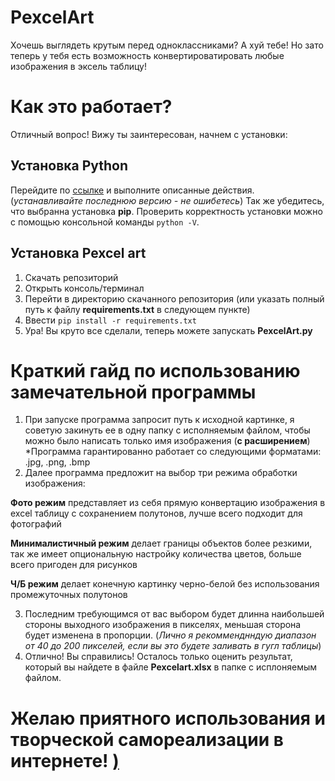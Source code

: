 # PexcelArt
Хочешь выглядеть крутым перед одноклассниками? А хуй тебе! Но зато теперь у тебя есть возможность конвертироватировать любые изображения в эксель таблицу!

# Как это работает?
Отличный вопрос! Вижу ты заинтересован, начнем с установки:

## Установка Python
Перейдите по [ссылке](https://python-scripts.com/install-python-windows) и выполните описанные действия.
(*устанавливайте последнюю версию - не ошибетесь*)
Так же убедитесь, что выбранна установка **pip**.
Проверить корректность установки можно с помощью консольной команды `python -V`.

## Установка Pexcel art
1) Скачать репозиторий
2) Открыть консоль/терминал
3) Перейти в директорию скачанного репозитория (или указать полный путь к файлу **requirements.txt** в следующем пункте)
4) Ввести `pip install -r requirements.txt`
5) Ура! Вы круто все сделали, теперь можете запускать **PexcelArt.py**

# Краткий гайд по использованию замечательной программы
1) При запуске программа запросит путь к исходной картинке, я советую закинуть ее в одну папку с исполняемым файлом, 
чтобы можно было написать только имя изображения (**с расширением**)
*Программа гарантированно работает со следующими форматами: .jpg, .png, .bmp
2) Далее программа предложит на выбор три режима обработки изображения:

**Фото режим** представляет из себя прямую конвертацию изображения в excel таблицу c сохранением полутонов, лучше всего подходит для фотографий

**Минималистичный режим** делает границы объектов более резкими, так же имеет опциональную настройку количества цветов, больше всего пригоден для рисунков

**Ч/Б режим** делает конечную картинку черно-белой без использования промежуточных полутонов

3) Последним требующимся от вас выбором будет длинна наибольшей стороны выходного изображения в пикселях, меньшая сторона будет изменена в пропорции.
(*Лично я рекомменднндую диапазон от 40 до 200 пикселей, если вы это будете заливать в гугл таблицы*)
4) Отлично! Вы справились! Осталось только оценить результат, который вы найдете в файле **Pexcelart.xlsx** в папке с исплоняемым файлом.

# Желаю приятного использования и творческой самореализации в интернете! [)](https://soundcloud.com/gromh)
